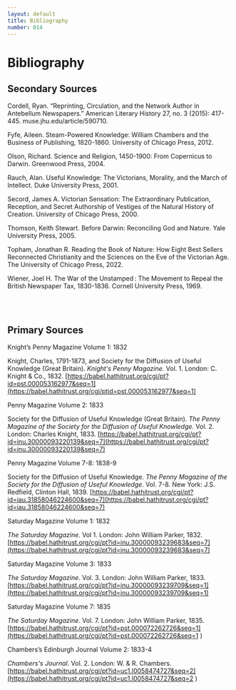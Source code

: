 ```yaml
---
layout: default
title: Bibliography
number: 014
---
```


# Bibliography

## Secondary Sources

Cordell, Ryan. “Reprinting, Circulation, and the Network Author in Antebellum 	Newspapers.” American Literary History 27, no. 3 (2015): 417-	445. muse.jhu.edu/article/590710.

Fyfe, Aileen. Steam-Powered Knowledge: William Chambers and the Business of Publishing, 	1820-1860. University of Chicago Press, 2012.

Olson, Richard. Science and Religion, 1450-1900: From Copernicus to Darwin. Greenwood 	Press, 2004.

Rauch, Alan. Useful Knowledge: The Victorians, Morality, and the March of Intellect. Duke 	University Press, 2001.

Secord, James A. Victorian Sensation: The Extraordinary Publication, Reception, and Secret 	Authorship of Vestiges of the Natural History of Creation. University of Chicago Press, 	2000.

Thomson, Keith Stewart. Before Darwin: Reconciling God and Nature. Yale University Press, 	2005.

Topham, Jonathan R. Reading the Book of Nature: How Eight Best Sellers Reconnected 	Christianity and the Sciences on the Eve of the Victorian Age. The University of Chicago 	Press, 2022.

Wiener, Joel H. The War of the Unstamped : The Movement to Repeal the British Newspaper Tax, 	1830-1836. Cornell University Press, 1969.

<br/><br/>

## Primary Sources

Knight’s Penny Magazine Volume 1: 1832

Knight, Charles, 1791-1873, and Society for the Diffusion of Useful Knowledge (Great 	Britain). _Knight's Penny Magazine._ Vol. 1. London: C. Knight & Co., 1832. [https://babel.hathitrust.org/cgi/pt?id=pst.000053162977&seq=1](https://babel.hathitrust.org/cgi/ptid=pst.000053162977&seq=1)
<br/>

Penny Magazine Volume 2: 1833

Society for the Diffusion of Useful Knowledge (Great Britain). _The Penny Magazine of the Society for the Diffusion of Useful Knowledge._ Vol. 2. London: Charles Knight, 1833. [https://babel.hathitrust.org/cgi/pt?id=inu.30000093220139&seq=7](https://babel.hathitrust.org/cgi/pt?id=inu.30000093220139&seq=7)
<br/>

Penny Magazine Volume 7-8: 1838-9

Society for the Diffusion of Useful Knowledge. _The Penny Magazine of the Society for the Diffusion of Useful Knowledge_. Vol. 7-8. New York: J.S. Redfield, Clinton Hall, 1839. [https://babel.hathitrust.org/cgi/pt?id=iau.31858046224600&seq=7](https://babel.hathitrust.org/cgi/pt?id=iau.31858046224600&seq=7)
<br/>

Saturday Magazine Volume 1: 1832

_The Saturday Magazine_. Vol 1. London: John William Parker, 1832. [https://babel.hathitrust.org/cgi/pt?id=inu.30000093239683&seq=7](https://babel.hathitrust.org/cgi/pt?id=inu.30000093239683&seq=7)
<br/>

Saturday Magazine Volume 3: 1833

_The Saturday Magazine_. Vol. 3. London: John William Parker, 1833. [https://babel.hathitrust.org/cgi/pt?id=inu.30000093239709&seq=1](https://babel.hathitrust.org/cgi/pt?id=inu.30000093239709&seq=1)
<br/>

Saturday Magazine Volume 7: 1835

_The Saturday Magazine._ Vol. 7. London: John William Parker, 1835. [https://babel.hathitrust.org/cgi/pt?id=pst.000072262726&seq=1](https://babel.hathitrust.org/cgi/pt?id=pst.000072262726&seq=1 )
<br/>

Chambers’s Edinburgh Journal Volume 2: 1833-4

_Chambers's Journal_. Vol. 2. London: W. & R. Chambers. [https://babel.hathitrust.org/cgi/pt?id=uc1.l0058474727&seq=2](https://babel.hathitrust.org/cgi/pt?id=uc1.l0058474727&seq=2 )

